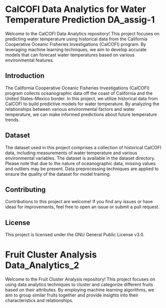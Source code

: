 # CalCOFI Data Analytics for Water Temperature Prediction DA_assig-1

Welcome to the CalCOFI Data Analytics repository! 
This project focuses on predicting water temperature using historical data from the California Cooperative Oceanic Fisheries Investigations (CalCOFI) program. By leveraging machine learning techniques, we aim to develop accurate models that can forecast water temperatures based on various environmental features.

## Introduction
The California Cooperative Oceanic Fisheries Investigations (CalCOFI) program collects oceanographic data off the coast of California and the United States-Mexico border. In this project, we utilize historical data from CalCOFI to build predictive models for water temperature. By analyzing the relationships between various environmental factors and water temperature, we can make informed predictions about future temperature trends.

## Dataset

The dataset used in this project comprises a collection of historical CalCOFI data, including measurements of water temperature and various environmental variables. The dataset is available in the dataset directory. Please note that due to the nature of oceanographic data, missing values and outliers may be present. Data preprocessing techniques are applied to ensure the quality of the dataset for model training.

## Contributing

Contributions to this project are welcome! If you find any issues or have ideas for improvements, feel free to open an issue or submit a pull request.

## License

This project is licensed under the GNU General Public License v3.0.


# Fruit Cluster Analysis Data_Analytics_2
Welcome to the Fruit Cluster Analysis repository! This project focuses on using data analytics techniques to cluster and categorize different fruits based on their attributes. By employing machine learning algorithms, we aim to group similar fruits together and provide insights into their characteristics and relationships.
